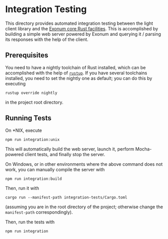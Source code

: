 # Integration Testing

This directory provides automated integration testing between the light client
library and the [Exonum core Rust facilities][exonum]. This is accomplished
by building a simple web server powered by Exonum and querying it / parsing
its responses with the help of the client.

## Prerequisites

You need to have a nightly toolchain of Rust installed, which can be accomplished
with the help of [`rustup`][rustup]. If you have several toolchains installed,
you need to set the nightly one as default; you can do this by executing

```shell
rustup override nightly
```

in the project root directory.

## Running Tests

On \*NIX, execute

```shell
npm run integration:unix
```

This will automatically build the web server, launch it, perform Mocha-powered
client tests, and finally stop the server.

On Windows, or in other environments where the above command does not work,
you can manually compile the server with

```shell
npm run integration:build
```

Then, run it with

```shell
cargo run --manifest-path integration-tests/Cargo.toml
```

(assuming you are in the root directory of the project; otherwise change the
`manifest-path` correspondingly).

Then, run the tests with

```shell
npm run integration
```

[exonum]: https://github.com/exonum/exonum
[rustup]: https://www.rustup.rs/
